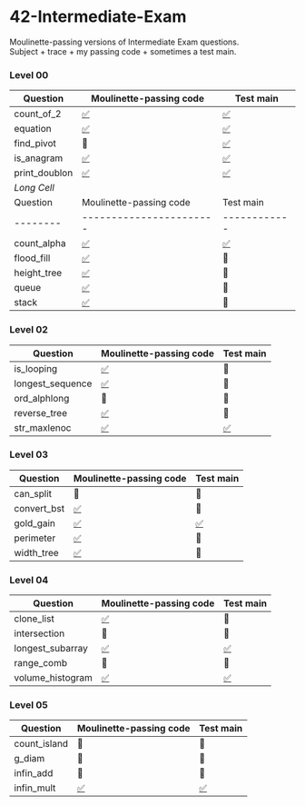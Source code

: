 # 42-Intermediate-Exam
Moulinette-passing versions of Intermediate Exam questions.<br>Subject + trace + my passing code + sometimes a test main.

### Level 00
| Question | Moulinette-passing code | Test main
| -------- | ----------------------- | ------------
| count_of_2    | [:white_check_mark:](./0-count_of_2/mine)    | [:white_check_mark:](./0-count_of_2/tester)
| equation      | [:white_check_mark:](./0-equation/mine)      | [:white_check_mark:](./0-equation/tester)
| find_pivot    | :no_entry_sign:                              | [:white_check_mark:](./0-find_pivot/tester)
| is_anagram    | [:white_check_mark:](./0-is_anagram/mine)    | [:white_check_mark:](./0-is_anagram/tester)
| print_doublon | [:white_check_mark:](./0-print_doublon/mine) | [:white_check_mark:](./0-print_doublon/tester)
|          *Long Cell*        |||
| Question | Moulinette-passing code | Test main
| -------- | ----------------------- | ------------
| count_alpha | [:white_check_mark:](./1-count_alpha/mine) | [:white_check_mark:](./1-count_alpha/tester)
| flood_fill  | [:white_check_mark:](./1-flood_fill/mine)  | :no_entry_sign:
| height_tree | [:white_check_mark:](./1-height_tree/mine) | :no_entry_sign:
| queue       | [:white_check_mark:](./1-queue/mine)       | :no_entry_sign:
| stack       | [:white_check_mark:](./1-stack/mine)       | :no_entry_sign:

### Level 02
| Question | Moulinette-passing code | Test main
| -------- | ----------------------- | ------------
| is_looping       | [:white_check_mark:](./2-is_looping/mine)       | :no_entry_sign:
| longest_sequence | [:white_check_mark:](./2-longest_sequence/mine) | :no_entry_sign:
| ord_alphlong     | :no_entry_sign:                                 | :no_entry_sign:
| reverse_tree     | [:white_check_mark:](./2-reverse_tree/mine)     | :no_entry_sign:
| str_maxlenoc     | [:white_check_mark:](./2-str_maxlenoc/mine)     | [:white_check_mark:](./2-str_maxlenoc/tester)

### Level 03
| Question | Moulinette-passing code | Test main
| -------- | ----------------------- | ------------
| can_split   | :no_entry_sign:                            | :no_entry_sign:
| convert_bst | [:white_check_mark:](./3-convert_bst/mine) | :no_entry_sign:
| gold_gain   | [:white_check_mark:](./3-gold_gain/mine)   | [:white_check_mark:](./3-gold_gain/tester)
| perimeter   | [:white_check_mark:](./3-perimeter/mine)   | :no_entry_sign:
| width_tree  | [:white_check_mark:](./3-width_tree/mine)  | :no_entry_sign:

### Level 04
| Question | Moulinette-passing code | Test main
| -------- | ----------------------- | ------------
| clone_list       | [:white_check_mark:](./4-clone_list/mine)       | :no_entry_sign:
| intersection     | :no_entry_sign:                                 | :no_entry_sign:
| longest_subarray | [:white_check_mark:](./4-longest_subarray/mine) | [:white_check_mark:](./4-longest_subarray/tester)
| range_comb       | :no_entry_sign:                                 | :no_entry_sign:
| volume_histogram | [:white_check_mark:](./4-volume_histogram/mine) | [:white_check_mark:](./4-volume_histogram/tester)

### Level 05
| Question | Moulinette-passing code | Test main
| -------- | ----------------------- | ------------
| count_island | :no_entry_sign:                            | :no_entry_sign:
| g_diam       | :no_entry_sign:                            | :no_entry_sign:
| infin_add    | :no_entry_sign:                            | :no_entry_sign:
| infin_mult   | [:white_check_mark:](./5-infin_mult/mine)  | [:white_check_mark:](./5-infin_mult/tester)
